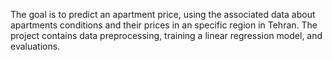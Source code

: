 The goal is to predict an apartment price, using the associated data about apartments conditions and their prices in an specific region in Tehran. The project contains data preprocessing, training a linear regression model, and evaluations.
